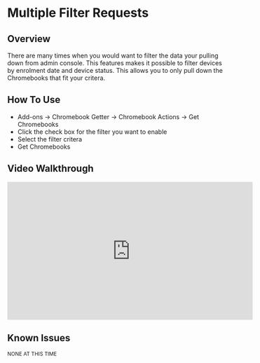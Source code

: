 # Multiple Filter Requests

## Overview

There are many times when you would want to filter the data your pulling down from admin console. This features makes it possible to filter devices by enrolment date and device status. This allows you to only pull down the Chromebooks that fit your critera.

## How To Use

* Add-ons -> Chromebook Getter -> Chromebook Actions -> Get Chromebooks
* Click the check box for the filter you want to enable
* Select the filter critera
* Get Chromebooks


## Video Walkthrough

<iframe width="560" height="315" src="https://www.youtube.com/embed/JarUgyAbEsc" frameborder="0" allow="accelerometer; autoplay; encrypted-media; gyroscope; picture-in-picture" allowfullscreen></iframe>


## Known Issues

<sup>NONE AT THIS TIME</sup>